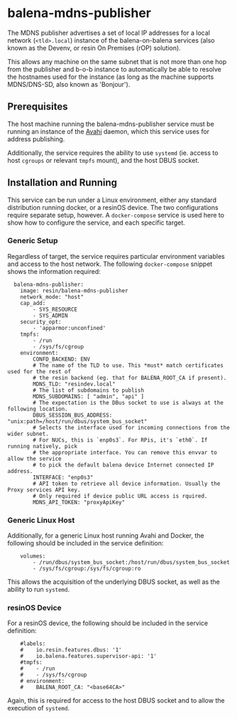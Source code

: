 # balena-mdns-publisher

The MDNS publisher advertises a set of local IP addresses for a local network
(`<tld>.local`) instance of the balena-on-balena services (also known as the
Devenv, or resin On Premises (rOP) solution).

This allows any machine on the same subnet that is not more than one hop from
the publisher and b-o-b instance to automatically be able to resolve the
hostnames used for the instance (as long as the machine supports MDNS/DNS-SD,
also known as 'Bonjour').

## Prerequisites

The host machine running the balena-mdns-publisher service must be running
an instance of the [Avahi](https://www.avahi.org/) daemon, which this service
uses for address publishing.

Additionally, the service requires the ability to use `systemd` (ie. access to
host `cgroups` or relevant `tmpfs` mount), and the host DBUS socket.

## Installation and Running

This service can be run under a Linux environment, either any standard
distribution running docker, or a resinOS device. The two configurations require
separate setup, however. A `docker-compose` service is used here to show
how to configure the service, and each specific target.

### Generic Setup

Regardless of target, the service requires particular environment variables
and access to the host network. The following `docker-compose` snippet
shows the information required:

```
  balena-mdns-publisher:
    image: resin/balena-mdns-publisher
    network_mode: "host"
    cap_add:
        - SYS_RESOURCE
        - SYS_ADMIN
    security_opt:
        - 'apparmor:unconfined'
    tmpfs:
        - /run
        - /sys/fs/cgroup
    environment:
        CONFD_BACKEND: ENV
        # The name of the TLD to use. This *must* match certificates used for the rest of
        # the resin backend (eg. that for BALENA_ROOT_CA if present).
        MDNS_TLD: "resindev.local"
        # The list of subdomains to publish
        MDNS_SUBDOMAINS: [ "admin", "api" ]
        # The expectation is the DBus socket to use is always at the following location.
        DBUS_SESSION_BUS_ADDRESS: "unix:path=/host/run/dbus/system_bus_socket"
        # Selects the interface used for incoming connections from the wider subnet.
        # For NUCs, this is `enp0s3`. For RPis, it's `eth0`. If running natively, pick
        # the appropriate interface. You can remove this envvar to allow the service
        # to pick the default balena device Internet connected IP address.
        INTERFACE: "enp0s3"
        # API token to retrieve all device information. Usually the Proxy services API key.
        # Only required if device public URL access is rquired.
        MDNS_API_TOKEN: "proxyApiKey"
```

### Generic Linux Host

Additionally, for a generic Linux host running Avahi and Docker, the following
should be included in the service definition:

```
    volumes:
        - /run/dbus/system_bus_socket:/host/run/dbus/system_bus_socket
        - /sys/fs/cgroup:/sys/fs/cgroup:ro
```

This allows the acquisition of the underlying DBUS socket, as well as the ability
to run `systemd`.

### resinOS Device

For a resinOS device, the following should be included in the service
definition:

```
    #labels:
    #    io.resin.features.dbus: '1'
    #    io.balena.features.supervisor-api: '1'
    #tmpfs:
    #    - /run
    #    - /sys/fs/cgroup
    # environment:
    #    BALENA_ROOT_CA: "<base64CA>"
```

Again, this is required for access to the host DBUS socket and to allow the
execution of `systemd`.

